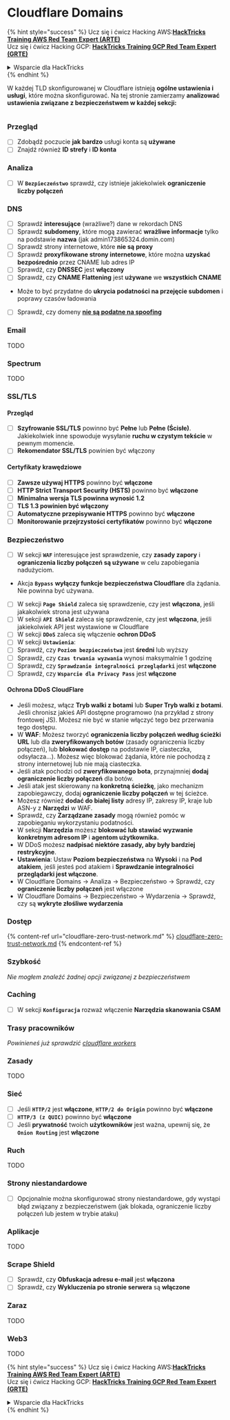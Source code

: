 # Cloudflare Domains

{% hint style="success" %}
Ucz się i ćwicz Hacking AWS:<img src="../../.gitbook/assets/image (1) (1) (1).png" alt="" data-size="line">[**HackTricks Training AWS Red Team Expert (ARTE)**](https://training.hacktricks.xyz/courses/arte)<img src="../../.gitbook/assets/image (1) (1) (1).png" alt="" data-size="line">\
Ucz się i ćwicz Hacking GCP: <img src="../../.gitbook/assets/image (2).png" alt="" data-size="line">[**HackTricks Training GCP Red Team Expert (GRTE)**<img src="../../.gitbook/assets/image (2).png" alt="" data-size="line">](https://training.hacktricks.xyz/courses/grte)

<details>

<summary>Wsparcie dla HackTricks</summary>

* Sprawdź [**plany subskrypcyjne**](https://github.com/sponsors/carlospolop)!
* **Dołącz do** 💬 [**grupy Discord**](https://discord.gg/hRep4RUj7f) lub [**grupy telegram**](https://t.me/peass) lub **śledź** nas na **Twitterze** 🐦 [**@hacktricks\_live**](https://twitter.com/hacktricks_live)**.**
* **Podziel się sztuczkami hackingowymi, przesyłając PR-y do** [**HackTricks**](https://github.com/carlospolop/hacktricks) i [**HackTricks Cloud**](https://github.com/carlospolop/hacktricks-cloud) repozytoriów github.

</details>
{% endhint %}

W każdej TLD skonfigurowanej w Cloudflare istnieją **ogólne ustawienia i usługi**, które można skonfigurować. Na tej stronie zamierzamy **analizować ustawienia związane z bezpieczeństwem w każdej sekcji:**

<figure><img src="../../.gitbook/assets/image (101).png" alt=""><figcaption></figcaption></figure>

### Przegląd

* [ ] Zdobądź poczucie **jak bardzo** usługi konta są **używane**
* [ ] Znajdź również **ID strefy** i **ID konta**

### Analiza

* [ ] W **`Bezpieczeństwo`** sprawdź, czy istnieje jakiekolwiek **ograniczenie liczby połączeń**

### DNS

* [ ] Sprawdź **interesujące** (wrażliwe?) dane w rekordach DNS
* [ ] Sprawdź **subdomeny**, które mogą zawierać **wrażliwe informacje** tylko na podstawie **nazwa** (jak admin173865324.domin.com)
* [ ] Sprawdź strony internetowe, które **nie są** **proxy**
* [ ] Sprawdź **proxyfikowane strony internetowe**, które można **uzyskać bezpośrednio** przez CNAME lub adres IP
* [ ] Sprawdź, czy **DNSSEC** jest **włączony**
* [ ] Sprawdź, czy **CNAME Flattening** jest **używane** we **wszystkich CNAME**
* Może to być przydatne do **ukrycia podatności na przejęcie subdomen** i poprawy czasów ładowania
* [ ] Sprawdź, czy domeny [**nie są podatne na spoofing**](https://book.hacktricks.xyz/network-services-pentesting/pentesting-smtp#mail-spoofing)

### **Email**

TODO

### Spectrum

TODO

### SSL/TLS

#### **Przegląd**

* [ ] **Szyfrowanie SSL/TLS** powinno być **Pełne** lub **Pełne (Ścisłe)**. Jakiekolwiek inne spowoduje wysyłanie **ruchu w czystym tekście** w pewnym momencie.
* [ ] **Rekomendator SSL/TLS** powinien być włączony

#### Certyfikaty krawędziowe

* [ ] **Zawsze używaj HTTPS** powinno być **włączone**
* [ ] **HTTP Strict Transport Security (HSTS)** powinno być **włączone**
* [ ] **Minimalna wersja TLS powinna wynosić 1.2**
* [ ] **TLS 1.3 powinien być włączony**
* [ ] **Automatyczne przepisywanie HTTPS** powinno być **włączone**
* [ ] **Monitorowanie przejrzystości certyfikatów** powinno być **włączone**

### **Bezpieczeństwo**

* [ ] W sekcji **`WAF`** interesujące jest sprawdzenie, czy **zasady zapory** i **ograniczenia liczby połączeń są używane** w celu zapobiegania nadużyciom.
* Akcja **`Bypass`** **wyłączy funkcje bezpieczeństwa Cloudflare** dla żądania. Nie powinna być używana.
* [ ] W sekcji **`Page Shield`** zaleca się sprawdzenie, czy jest **włączona**, jeśli jakakolwiek strona jest używana
* [ ] W sekcji **`API Shield`** zaleca się sprawdzenie, czy jest **włączona**, jeśli jakiekolwiek API jest wystawione w Cloudflare
* [ ] W sekcji **`DDoS`** zaleca się włączenie **ochron DDoS**
* [ ] W sekcji **`Ustawienia`**:
* [ ] Sprawdź, czy **`Poziom bezpieczeństwa`** jest **średni** lub wyższy
* [ ] Sprawdź, czy **`Czas trwania wyzwania`** wynosi maksymalnie 1 godzinę
* [ ] Sprawdź, czy **`Sprawdzanie integralności przeglądarki`** jest **włączone**
* [ ] Sprawdź, czy **`Wsparcie dla Privacy Pass`** jest **włączone**

#### **Ochrona DDoS CloudFlare**

* Jeśli możesz, włącz **Tryb walki z botami** lub **Super Tryb walki z botami**. Jeśli chronisz jakieś API dostępne programowo (na przykład z strony frontowej JS). Możesz nie być w stanie włączyć tego bez przerwania tego dostępu.
* W **WAF**: Możesz tworzyć **ograniczenia liczby połączeń według ścieżki URL** lub dla **zweryfikowanych botów** (zasady ograniczenia liczby połączeń), lub **blokować dostęp** na podstawie IP, ciasteczka, odsyłacza...). Możesz więc blokować żądania, które nie pochodzą z strony internetowej lub nie mają ciasteczka.
* Jeśli atak pochodzi od **zweryfikowanego bota**, przynajmniej **dodaj ograniczenie liczby połączeń** dla botów.
* Jeśli atak jest skierowany na **konkretną ścieżkę**, jako mechanizm zapobiegawczy, dodaj **ograniczenie liczby połączeń** w tej ścieżce.
* Możesz również **dodać do białej listy** adresy IP, zakresy IP, kraje lub ASN-y z **Narzędzi** w WAF.
* Sprawdź, czy **Zarządzane zasady** mogą również pomóc w zapobieganiu wykorzystaniu podatności.
* W sekcji **Narzędzia** możesz **blokować lub stawiać wyzwanie konkretnym adresom IP** i **agentom użytkownika.**
* W DDoS możesz **nadpisać niektóre zasady, aby były bardziej restrykcyjne**.
* **Ustawienia**: Ustaw **Poziom bezpieczeństwa** na **Wysoki** i na **Pod atakiem**, jeśli jesteś pod atakiem i **Sprawdzanie integralności przeglądarki jest włączone**.
* W Cloudflare Domains -> Analiza -> Bezpieczeństwo -> Sprawdź, czy **ograniczenie liczby połączeń** jest włączone
* W Cloudflare Domains -> Bezpieczeństwo -> Wydarzenia -> Sprawdź, czy są **wykryte złośliwe wydarzenia**

### Dostęp

{% content-ref url="cloudflare-zero-trust-network.md" %}
[cloudflare-zero-trust-network.md](cloudflare-zero-trust-network.md)
{% endcontent-ref %}

### Szybkość

_Nie mogłem znaleźć żadnej opcji związanej z bezpieczeństwem_

### Caching

* [ ] W sekcji **`Konfiguracja`** rozważ włączenie **Narzędzia skanowania CSAM**

### **Trasy pracowników**

_Powinieneś już sprawdzić_ [_cloudflare workers_](./#workers)

### Zasady

TODO

### Sieć

* [ ] Jeśli **`HTTP/2`** jest **włączone**, **`HTTP/2 do Origin`** powinno być **włączone**
* [ ] **`HTTP/3 (z QUIC)`** powinno być **włączone**
* [ ] Jeśli **prywatność** twoich **użytkowników** jest ważna, upewnij się, że **`Onion Routing`** jest **włączone**

### **Ruch**

TODO

### Strony niestandardowe

* [ ] Opcjonalnie można skonfigurować strony niestandardowe, gdy wystąpi błąd związany z bezpieczeństwem (jak blokada, ograniczenie liczby połączeń lub jestem w trybie ataku)

### Aplikacje

TODO

### Scrape Shield

* [ ] Sprawdź, czy **Obfuskacja adresu e-mail** jest **włączona**
* [ ] Sprawdź, czy **Wykluczenia po stronie serwera** są **włączone**

### **Zaraz**

TODO

### **Web3**

TODO

{% hint style="success" %}
Ucz się i ćwicz Hacking AWS:<img src="../../.gitbook/assets/image (1) (1) (1).png" alt="" data-size="line">[**HackTricks Training AWS Red Team Expert (ARTE)**](https://training.hacktricks.xyz/courses/arte)<img src="../../.gitbook/assets/image (1) (1) (1).png" alt="" data-size="line">\
Ucz się i ćwicz Hacking GCP: <img src="../../.gitbook/assets/image (2).png" alt="" data-size="line">[**HackTricks Training GCP Red Team Expert (GRTE)**<img src="../../.gitbook/assets/image (2).png" alt="" data-size="line">](https://training.hacktricks.xyz/courses/grte)

<details>

<summary>Wsparcie dla HackTricks</summary>

* Sprawdź [**plany subskrypcyjne**](https://github.com/sponsors/carlospolop)!
* **Dołącz do** 💬 [**grupy Discord**](https://discord.gg/hRep4RUj7f) lub [**grupy telegram**](https://t.me/peass) lub **śledź** nas na **Twitterze** 🐦 [**@hacktricks\_live**](https://twitter.com/hacktricks_live)**.**
* **Podziel się sztuczkami hackingowymi, przesyłając PR-y do** [**HackTricks**](https://github.com/carlospolop/hacktricks) i [**HackTricks Cloud**](https://github.com/carlospolop/hacktricks-cloud) repozytoriów github.

</details>
{% endhint %}
